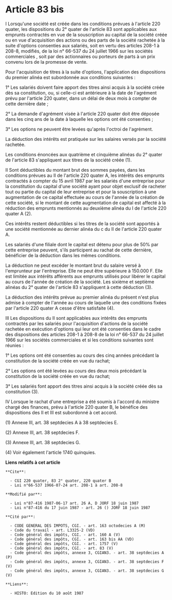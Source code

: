 # Article 83 bis

I Lorsqu'une société est créée dans les conditions prévues à l'article 220 quater, les dispositions du 2° quater de l'article
83 sont applicables aux emprunts contractés en vue de la souscription au capital de la société créée ou en vue d'acquisition
des actions ou des parts de la société rachetée à la suite d'options consenties aux salariés, soit en vertu des articles
208-1 à 208-8, modifiés, de la loi n° 66-537 du 24 juillet 1966 sur les sociétés commerciales , soit par des actionnaires ou
porteurs de parts à un prix convenu lors de la promesse de vente.

Pour l'acquisition de titres à la suite d'options, l'application des dispositions du premier alinéa est subordonnée aux
conditions suivantes :

1° Les salariés doivent faire apport des titres ainsi acquis à la société créée dès sa constitution, ou, si celle-ci est
antérieure à la date de l'agrément prévu par l'article 220 quater, dans un délai de deux mois à compter de cette dernière
date ;

2° La demande d'agrément visée à l'article 220 quater doit être déposée dans les cinq ans de la date à laquelle les options
ont été consenties ;

3° Les options ne peuvent être levées qu'après l'octroi de l'agrément.

La déduction des intérêts est pratiquée sur les salaires versés par la société rachetée.

Les conditions énoncées aux quatrième et cinquième alinéas du 2° quater de l'article 83 s'appliquent aux titres de la société
créée (1).

II Sont déductibles du montant brut des sommes payées, dans les conditions prévues au II de l'article 220 quater A, les
intérêts des emprunts contractés à compter du 15 avril 1987 par les salariés d'une entreprise pour la constitution du capital
d'une société ayant pour objet exclusif de racheter tout ou partie du capital de leur entreprise et pour la souscription à
une augmentation de ce capital effectuée au cours de l'année de la création de cette société, si le montant de cette
augmentation de capital est affecté à la réduction des emprunts mentionnés au deuxième alinéa du I de l'article 220 quater A
(2).

Ces intérêts restent déductibles si les titres de la société sont apportés à une société mentionnée au dernier alinéa du c du
II de l'article 220 quater A.

Les salariés d'une filiale dont le capital est détenu pour plus de 50% par cette entreprise peuvent, s'ils participent au
rachat de cette dernière, bénéficier de la déduction dans les mêmes conditions.

La déduction ne peut excéder le montant brut du salaire versé à l'emprunteur par l'entreprise. Elle ne peut être supérieure à
150.000 F. Elle est limitée aux intérêts afférents aux emprunts utilisés pour libérer le capital au cours de l'année de
création de la société. Les sixième et septième alinéas du 2° quater de l'article 83 s'appliquent à cette déduction (3).

La déduction des intérêts prévue au premier alinéa du présent n'est plus admise à compter de l'année au cours de laquelle une
des conditions fixées par l'article 220 quater A cesse d'être satisfaite (4).

III Les dispositions du II sont applicables aux intérêts des emprunts contractés par les salariés pour l'acquisition
d'actions de la société rachetée en exécution d'options qui leur ont été consenties dans le cadre des dispositions des
articles 208-1 à 208-8 de la loi n° 66-537 du 24 juillet 1966 sur les sociétés commerciales et si les conditions suivantes
sont réunies :

1° Les options ont été consenties au cours des cinq années précédant la constitution de la société créée en vue du rachat;

2° Les options ont été levées au cours des deux mois précédant la constitution de la société créée en vue du rachat;

3° Les salariés font apport des titres ainsi acquis à la société créée dès sa constitution (3).

IV Lorsque le rachat d'une entreprise a été soumis à l'accord du ministre chargé des finances, prévu à l'article 220 quater
B, le bénéfice des dispositions des II et III est subordonné à cet accord.

(1) Annexe III, art. 38 septdecies A à 38 septdecies E.

(2) Annexe III, art. 38 septdecies F.

(3) Annexe III, art. 38 septdecies G.

(4) Voir également l'article 1740 quinquies.

**Liens relatifs à cet article**

	**Cite**:

	  - CGI 220 quater, 83 2° quater, 220 quater B
	  - Loi n°66-537 1966-07-24 art. 208-1 à art. 208-8

	**Modifié par**:

	  - Loi n°87-416 1987-06-17 art. 26 A, D JORF 18 juin 1987
	  - Loi n°87-416 du 17 juin 1987 - art. 26 () JORF 18 juin 1987

	**Cité par**:

	  - CODE GENERAL DES IMPOTS, CGI. - art. 163 octodecies A (M)
	  - Code du travail - art. L3325-2 (VD)
	  - Code général des impôts, CGI. - art. 160 A (V)
	  - Code général des impôts, CGI. - art. 163 bis AA (VD)
	  - Code général des impôts, CGI. - art. 1757 (V)
	  - Code général des impôts, CGI. - art. 83 (V)
	  - Code général des impôts, annexe 3, CGIAN3. - art. 38 septdecies A (P)
	  - Code général des impôts, annexe 3, CGIAN3. - art. 38 septdecies F (V)
	  - Code général des impôts, annexe 3, CGIAN3. - art. 38 septdecies G (V)

	**Liens**:

	  - HISTO: Edition du 10 août 1987

